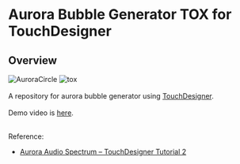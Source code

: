 # Aurora Bubble Generator TOX for TouchDesigner
## Overview

![AuroraCircle](https://user-images.githubusercontent.com/9309605/213883520-a06a5405-5c92-4cfa-9061-a280feb1079a.jpg)
![tox](https://user-images.githubusercontent.com/9309605/213883537-90c8fd98-d702-434f-82ed-f65a3d8d12d2.png)
<br>
<br>
A repository for aurora bubble generator using [TouchDesigner](https://derivative.ca/).
<br>
<br>
Demo video is [here](https://youtu.be/TTrD35LSyw8).
<br>
<br>

Reference:
- [Aurora Audio Spectrum – TouchDesigner Tutorial 2](https://youtu.be/NJE48IVzNVc)